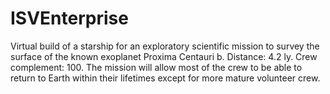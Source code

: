 # ISVEnterprise
Virtual build of a starship for an exploratory scientific mission to survey the surface of the known exoplanet Proxima Centauri b. Distance: 4.2 ly. Crew complement: 100. The mission will allow most of the crew to be able to return to Earth within their lifetimes except for more mature volunteer crew.
